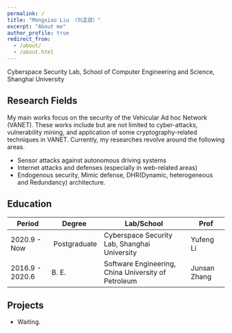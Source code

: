 ```yaml
---
permalink: /
title: "Mengxiao Liu （刘孟骁）"
excerpt: "About me"
author_profile: true
redirect_from: 
  - /about/
  - /about.html
---
```


Cyberspace Security Lab, School of Computer Engineering and Science, Shanghai University

## Research Fields

My main works focus on the security of the Vehicular Ad hoc Network (VANET). These works include but are not limited to cyber-attacks, vulnerability mining, and application of some cryptography-related techniques in VANET. Currently, my researches revolve around the following areas.

- Sensor attacks against autonomous driving systems
- Internet attacks and defenses (especially in web-related areas)
- Endogenous security, Mimic defense, DHR(Dynamic, heterogeneous and Redundancy) architecture.

## Education

| Period | Degree | Lab/School | Prof |
| --------------- | --------------- | ------------------------------------- | ---------------- |
| 2020.9 - Now | Postgraduate | Cyberspace Security Lab, Shanghai University | Yufeng Li  |
| 2016.9 - 2020.6 | B. E. | Software Engineering, China University of Petroleum | Junsan Zhang |

## Projects

- Waiting.